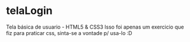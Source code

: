# telaLogin

Tela básica de usuario - HTML5 & CSS3
Isso foi apenas um exercicio que fiz para praticar css, sinta-se a vontade p/ usa-lo :D
